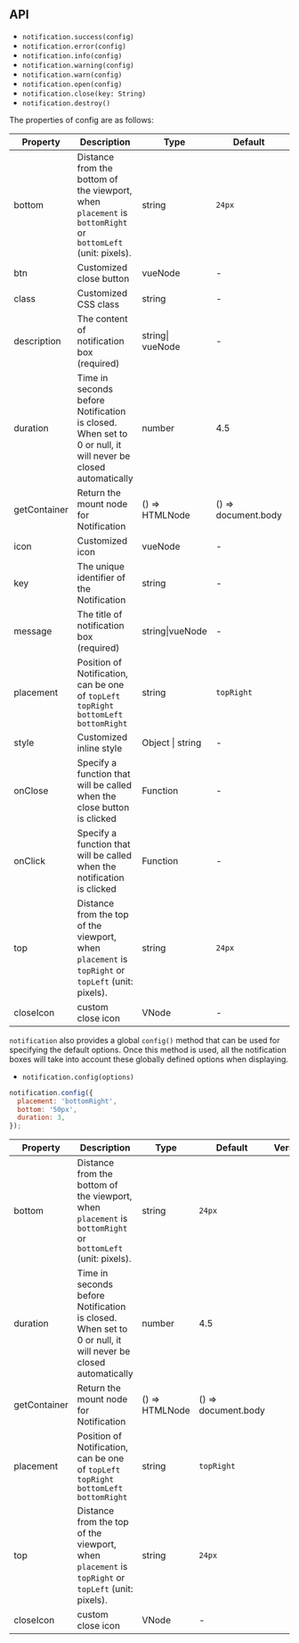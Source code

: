 ## API

- `notification.success(config)`
- `notification.error(config)`
- `notification.info(config)`
- `notification.warning(config)`
- `notification.warn(config)`
- `notification.open(config)`
- `notification.close(key: String)`
- `notification.destroy()`

The properties of config are as follows:

| Property | Description | Type | Default | Version |
| --- | --- | --- | --- | --- |
| bottom | Distance from the bottom of the viewport, when `placement` is `bottomRight` or `bottomLeft` (unit: pixels). | string | `24px` |  |
| btn | Customized close button | vueNode | - |  |
| class | Customized CSS class | string | - |  |
| description | The content of notification box (required) | string\| vueNode | - |  |
| duration | Time in seconds before Notification is closed. When set to 0 or null, it will never be closed automatically | number | 4.5 |  |
| getContainer | Return the mount node for Notification | () => HTMLNode | () => document.body |  |
| icon | Customized icon | vueNode | - |  |
| key | The unique identifier of the Notification | string | - |  |
| message | The title of notification box (required) | string\|vueNode | - |  |
| placement | Position of Notification, can be one of `topLeft` `topRight` `bottomLeft` `bottomRight` | string | `topRight` |  |
| style | Customized inline style | Object \| string | - |  |
| onClose | Specify a function that will be called when the close button is clicked | Function | - |  |
| onClick | Specify a function that will be called when the notification is clicked | Function | - |  |
| top | Distance from the top of the viewport, when `placement` is `topRight` or `topLeft` (unit: pixels). | string | `24px` |  |
| closeIcon | custom close icon | VNode | - |  |

`notification` also provides a global `config()` method that can be used for specifying the default options. Once this method is used, all the notification boxes will take into account these globally defined options when displaying.

- `notification.config(options)`

```js
notification.config({
  placement: 'bottomRight',
  bottom: '50px',
  duration: 3,
});
```

| Property | Description | Type | Default | Version |
| --- | --- | --- | --- | --- |
| bottom | Distance from the bottom of the viewport, when `placement` is `bottomRight` or `bottomLeft` (unit: pixels). | string | `24px` |  |
| duration | Time in seconds before Notification is closed. When set to 0 or null, it will never be closed automatically | number | 4.5 |  |
| getContainer | Return the mount node for Notification | () => HTMLNode | () => document.body |  |
| placement | Position of Notification, can be one of `topLeft` `topRight` `bottomLeft` `bottomRight` | string | `topRight` |  |
| top | Distance from the top of the viewport, when `placement` is `topRight` or `topLeft` (unit: pixels). | string | `24px` |  |
| closeIcon | custom close icon | VNode | - |  |
